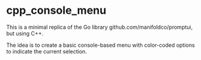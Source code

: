 # cpp_console_menu

This is a minimal replica of the Go library github.com/manifoldco/promptui, but using C++.

The idea is to create a basic console-based menu with color-coded options to indicate the current selection.
